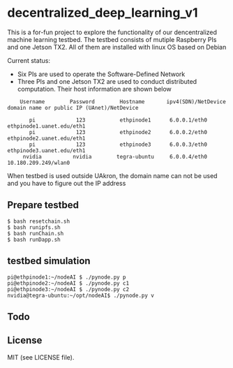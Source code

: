 # decentralized_deep_learning_v1

This is a for-fun project to explore the functionality of our dencentralized machine learning testbed.
The testbed consists of mutiple Raspberry PIs and one Jetson TX2. All of them are installed with linux OS based on Debian

Current status:
* Six PIs are used to operate the Software-Defined Network
* Three PIs and one Jetson TX2 are used to conduct distributed computation. Their host information are shown below

```
    Username        Password        Hostname       ipv4(SDN)/NetDevice     domain name or public IP (UAnet)/NetDevice

       pi             123           ethpinode1      6.0.0.1/eth0              ethpinode1.uanet.edu/eth1
       pi             123           ethpinode2      6.0.0.2/eth0              ethpinode2.uanet.edu/eth1
       pi             123           ethpinode3      6.0.0.3/eth0              ethpinode3.uanet.edu/eth1
     nvidia          nvidia        tegra-ubuntu     6.0.0.4/eth0              10.180.209.249/wlan0
```
When testbed is used outside UAkron, the domain name can not be used and you have to figure out the IP address

## Prepare testbed
```
$ bash resetchain.sh
$ bash runipfs.sh
$ bash runChain.sh
$ bash runDapp.sh
```
## testbed simulation
```
pi@ethpinode1:~/nodeAI $ ./pynode.py p
pi@ethpinode2:~/nodeAI $ ./pynode.py c1
pi@ethpinode3:~/nodeAI $ ./pynode.py c2
nvidia@tegra-ubuntu:~/opt/nodeAI$ ./pynode.py v
```
## Todo



## License

MIT (see LICENSE file).
